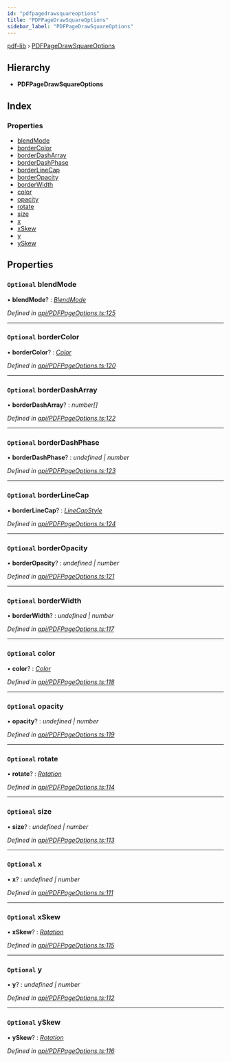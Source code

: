 ```yaml
---
id: "pdfpagedrawsquareoptions"
title: "PDFPageDrawSquareOptions"
sidebar_label: "PDFPageDrawSquareOptions"
---
```


[pdf-lib](../index.md) › [PDFPageDrawSquareOptions](pdfpagedrawsquareoptions.md)

## Hierarchy

* **PDFPageDrawSquareOptions**

## Index

### Properties

* [blendMode](pdfpagedrawsquareoptions.md#optional-blendmode)
* [borderColor](pdfpagedrawsquareoptions.md#optional-bordercolor)
* [borderDashArray](pdfpagedrawsquareoptions.md#optional-borderdasharray)
* [borderDashPhase](pdfpagedrawsquareoptions.md#optional-borderdashphase)
* [borderLineCap](pdfpagedrawsquareoptions.md#optional-borderlinecap)
* [borderOpacity](pdfpagedrawsquareoptions.md#optional-borderopacity)
* [borderWidth](pdfpagedrawsquareoptions.md#optional-borderwidth)
* [color](pdfpagedrawsquareoptions.md#optional-color)
* [opacity](pdfpagedrawsquareoptions.md#optional-opacity)
* [rotate](pdfpagedrawsquareoptions.md#optional-rotate)
* [size](pdfpagedrawsquareoptions.md#optional-size)
* [x](pdfpagedrawsquareoptions.md#optional-x)
* [xSkew](pdfpagedrawsquareoptions.md#optional-xskew)
* [y](pdfpagedrawsquareoptions.md#optional-y)
* [ySkew](pdfpagedrawsquareoptions.md#optional-yskew)

## Properties

### `Optional` blendMode

• **blendMode**? : *[BlendMode](../enums/blendmode.md)*

*Defined in [api/PDFPageOptions.ts:125](https://github.com/Hopding/pdf-lib/blob/b8a44bd/src/api/PDFPageOptions.ts#L125)*

___

### `Optional` borderColor

• **borderColor**? : *[Color](../index.md#color)*

*Defined in [api/PDFPageOptions.ts:120](https://github.com/Hopding/pdf-lib/blob/b8a44bd/src/api/PDFPageOptions.ts#L120)*

___

### `Optional` borderDashArray

• **borderDashArray**? : *number[]*

*Defined in [api/PDFPageOptions.ts:122](https://github.com/Hopding/pdf-lib/blob/b8a44bd/src/api/PDFPageOptions.ts#L122)*

___

### `Optional` borderDashPhase

• **borderDashPhase**? : *undefined | number*

*Defined in [api/PDFPageOptions.ts:123](https://github.com/Hopding/pdf-lib/blob/b8a44bd/src/api/PDFPageOptions.ts#L123)*

___

### `Optional` borderLineCap

• **borderLineCap**? : *[LineCapStyle](../enums/linecapstyle.md)*

*Defined in [api/PDFPageOptions.ts:124](https://github.com/Hopding/pdf-lib/blob/b8a44bd/src/api/PDFPageOptions.ts#L124)*

___

### `Optional` borderOpacity

• **borderOpacity**? : *undefined | number*

*Defined in [api/PDFPageOptions.ts:121](https://github.com/Hopding/pdf-lib/blob/b8a44bd/src/api/PDFPageOptions.ts#L121)*

___

### `Optional` borderWidth

• **borderWidth**? : *undefined | number*

*Defined in [api/PDFPageOptions.ts:117](https://github.com/Hopding/pdf-lib/blob/b8a44bd/src/api/PDFPageOptions.ts#L117)*

___

### `Optional` color

• **color**? : *[Color](../index.md#color)*

*Defined in [api/PDFPageOptions.ts:118](https://github.com/Hopding/pdf-lib/blob/b8a44bd/src/api/PDFPageOptions.ts#L118)*

___

### `Optional` opacity

• **opacity**? : *undefined | number*

*Defined in [api/PDFPageOptions.ts:119](https://github.com/Hopding/pdf-lib/blob/b8a44bd/src/api/PDFPageOptions.ts#L119)*

___

### `Optional` rotate

• **rotate**? : *[Rotation](../index.md#rotation)*

*Defined in [api/PDFPageOptions.ts:114](https://github.com/Hopding/pdf-lib/blob/b8a44bd/src/api/PDFPageOptions.ts#L114)*

___

### `Optional` size

• **size**? : *undefined | number*

*Defined in [api/PDFPageOptions.ts:113](https://github.com/Hopding/pdf-lib/blob/b8a44bd/src/api/PDFPageOptions.ts#L113)*

___

### `Optional` x

• **x**? : *undefined | number*

*Defined in [api/PDFPageOptions.ts:111](https://github.com/Hopding/pdf-lib/blob/b8a44bd/src/api/PDFPageOptions.ts#L111)*

___

### `Optional` xSkew

• **xSkew**? : *[Rotation](../index.md#rotation)*

*Defined in [api/PDFPageOptions.ts:115](https://github.com/Hopding/pdf-lib/blob/b8a44bd/src/api/PDFPageOptions.ts#L115)*

___

### `Optional` y

• **y**? : *undefined | number*

*Defined in [api/PDFPageOptions.ts:112](https://github.com/Hopding/pdf-lib/blob/b8a44bd/src/api/PDFPageOptions.ts#L112)*

___

### `Optional` ySkew

• **ySkew**? : *[Rotation](../index.md#rotation)*

*Defined in [api/PDFPageOptions.ts:116](https://github.com/Hopding/pdf-lib/blob/b8a44bd/src/api/PDFPageOptions.ts#L116)*
